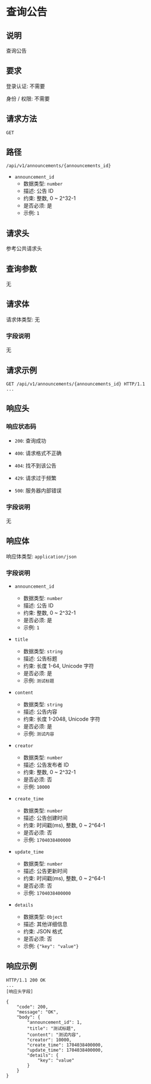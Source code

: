 # 查询公告

## 说明

查询公告

## 要求

登录认证: 不需要

身份 / 权限: 不需要

## 请求方法

`GET`

## 路径

`/api/v1/announcements/{announcements_id}`

- `announcement_id`
    - 数据类型: `number`
    - 描述: 公告 ID
    - 约束: 整数, 0 ~ 2^32-1
    - 是否必须: 是
    - 示例: `1`

## 请求头

参考公共请求头

## 查询参数

无

## 请求体

请求体类型: 无

### 字段说明

无

## 请求示例

```
GET /api/v1/announcements/{announcements_id} HTTP/1.1
...
```

## 响应头

### 响应状态码

- `200`: 查询成功

- `400`: 请求格式不正确

- `404`: 找不到该公告

- `429`: 请求过于频繁

- `500`: 服务器内部错误

### 字段说明

无

## 响应体

响应体类型: `application/json`

### 字段说明

- `announcement_id`
    - 数据类型: `number`
    - 描述: 公告 ID
    - 约束: 整数, 0 ~ 2^32-1
    - 是否必须: 是
    - 示例: `1`

- `title`
    - 数据类型: `string`
    - 描述: 公告标题
    - 约束: 长度 1-64, Unicode 字符
    - 是否必须: 是
    - 示例: `测试标题`

- `content`
    - 数据类型: `string`
    - 描述: 公告内容
    - 约束: 长度 1-2048, Unicode 字符
    - 是否必须: 是
    - 示例: `测试内容`

- `creator`
    - 数据类型: `number`
    - 描述: 公告发布者 ID
    - 约束: 整数, 0 ~ 2^32-1
    - 是否必须: 否
    - 示例: `10000`

- `create_time`
    - 数据类型: `number`
    - 描述: 公告创建时间
    - 约束: 时间戳(ms), 整数, 0 ~ 2^64-1
    - 是否必须: 否
    - 示例: `1704038400000`

- `update_time`
    - 数据类型: `number`
    - 描述: 公告更新时间
    - 约束: 时间戳(ms), 整数, 0 ~ 2^64-1
    - 是否必须: 否
    - 示例: `1704038400000`

- `details`
    - 数据类型: `Object`
    - 描述: 其他详细信息
    - 约束: JSON 格式
    - 是否必须: 否
    - 示例: `{"key": "value"}`

## 响应示例

```
HTTP/1.1 200 OK
...
[响应头字段]

{
    "code": 200,
    "message": "OK",
    "body": {
        "announcement_id": 1,
        "title": "测试标题",
        "content": "测试内容",
        "creator": 10000,
        "create_time": 1704038400000,
        "update_time": 1704038400000,
        "details": {
            "key": "value"
        }
    }
}
```